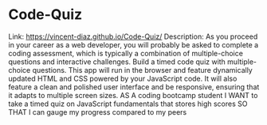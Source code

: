 # Code-Quiz
Link: https://vincent-diaz.github.io/Code-Quiz/
Description:
As you proceed in your career as a web developer, you will probably be asked to complete a coding assessment, which is typically a combination of multiple-choice questions and interactive challenges. Build a timed code quiz with multiple-choice questions. This app will run in the browser and feature dynamically updated HTML and CSS powered by your JavaScript code. It will also feature a clean and polished user interface and be responsive, ensuring that it adapts to multiple screen sizes.
AS A coding bootcamp student
I WANT to take a timed quiz on JavaScript fundamentals that stores high scores
SO THAT I can gauge my progress compared to my peers
